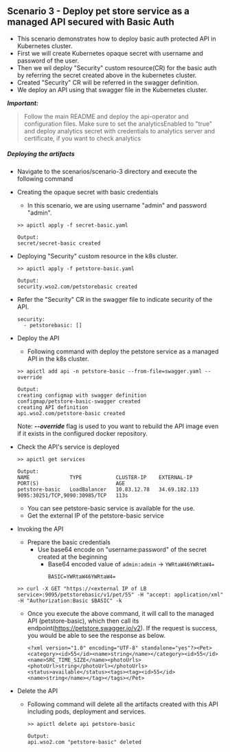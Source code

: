 ## Scenario 3 - Deploy pet store service as a managed API secured with Basic Auth

- This scenario demonstrates how to deploy basic auth protected API in Kubernetes cluster.
- First we will create Kubernetes opaque secret with username and password of the user.
- Then we wil deploy "Security" custom resource(CR) for the basic auth by referring the secret created above in the kubernetes cluster.
- Created "Security" CR will be referred in the swagger definition.
- We deploy an API using that swagger file in the Kubernetes cluster.

***Important:***
> Follow the main README and deploy the api-operator and configuration files. Make sure to set the analyticsEnabled to "true" and deploy analytics secret with credentials to analytics server and certificate, if you want to check analytics
 
 ##### Deploying the artifacts

- Navigate to the scenarios/scenario-3 directory and execute the following command

- Creating the opaque secret with basic credentials
    - In this scenario, we are using username "admin" and password "admin".
    ```$xslt
    >> apictl apply -f secret-basic.yaml
    
    Output:
    secret/secret-basic created
    ```
- Deploying "Security" custom resource in the k8s cluster.<br /> 
    ```$xslt
    >> apictl apply -f petstore-basic.yaml
    
    Output:
    security.wso2.com/petstorebasic created
    ```
    
- Refer the "Security" CR in the swagger file to indicate security of the API.
    ```$xslt
    security:
      - petstorebasic: []
    ```
- Deploy the API <br /> 
    - Following command with deploy the petstore service as a managed API in the k8s cluster.
    
    ```
    >> apictl add api -n petstore-basic --from-file=swagger.yaml --override
    
    Output:
    creating configmap with swagger definition
    configmap/petstore-basic-swagger created
    creating API definition
    api.wso2.com/petstore-basic created
    ```
    Note: ***--override*** flag is used to you want to rebuild the API image even if it exists in the configured docker repository.
- Check the API's service is deployed<br />
    ```
    >> apictl get services
    
    Output:
    NAME             TYPE           CLUSTER-IP    EXTERNAL-IP     PORT(S)                         AGE
    petstore-basic   LoadBalancer   10.83.12.78   34.69.182.133   9095:30251/TCP,9090:30985/TCP   113s
    ```
    - You can see petstore-basic service is available for the use.
    - Get the external IP of the petstore-basic service
 
- Invoking the API
    - Prepare the basic credentials
        - Use base64 encode on "username:password" of the secret created at the beginning
            - Base64 encoded value of `admin:admin` -> `YWRtaW46YWRtaW4=`
                ```
                BASIC=YWRtaW46YWRtaW4=
                ```
   
    ```
    >> curl -X GET "https://<external IP of LB service>:9095/petstorebasic/v1/pet/55" -H "accept: application/xml" -H "Authorization:Basic $BASIC" -k
    ```    
    - Once you execute the above command, it will call to the managed API (petstore-basic), which then call its endpoint(https://petstore.swagger.io/v2). If the request is success, you would be able to see the response as below.
        ```
        <?xml version="1.0" encoding="UTF-8" standalone="yes"?><Pet><category><id>55</id><name>string</name></category><id>55</id><name>SRC_TIME_SIZE</name><photoUrls><photoUrl>string</photoUrl></photoUrls><status>available</status><tags><tag><id>55</id><name>string</name></tag></tags></Pet>
        ```
     
- Delete the  API <br /> 
    - Following command will delete all the artifacts created with this API including pods, deployment and services.

        ```
        >> apictl delete api petstore-basic
        
        Output:
        api.wso2.com "petstore-basic" deleted
        ```